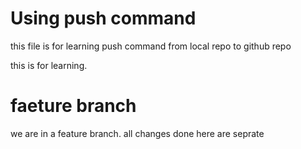 # Using push command

this file is for learning push command from local repo to github repo 

this is for learning.

# faeture branch
we are in a feature branch. all changes done here are seprate